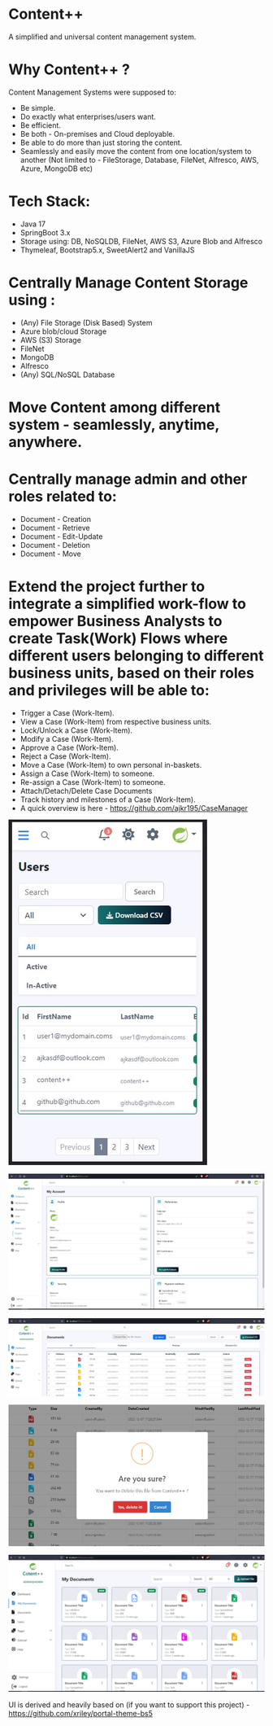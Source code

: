 # Content++
A simplified and universal content management system.

# Why Content++ ?
Content Management Systems were supposed to:
  - Be simple. 
  - Do exactly what enterprises/users want.
  - Be efficient.
  - Be both - On-premises and Cloud deployable.
  - Be able to do more than just storing the content.
  - Seamlessly and easily move the content from one location/system to another (Not limited to - FileStorage, Database, FileNet, Alfresco, AWS, Azure, MongoDB etc)     


# Tech Stack:
  - Java 17
  - SpringBoot 3.x
  - Storage using: DB, NoSQLDB, FileNet, AWS S3, Azure Blob and Alfresco
  - Thymeleaf, Bootstrap5.x, SweetAlert2 and VanillaJS


# Centrally Manage Content Storage using :
  - (Any) File Storage (Disk Based) System
  - Azure blob/cloud Storage
  - AWS (S3) Storage
  - FileNet
  - MongoDB
  - Alfresco
  - (Any) SQL/NoSQL Database

# Move Content among different system - seamlessly, anytime, anywhere.

# Centrally manage admin and other roles related to:

  - Document - Creation
  - Document - Retrieve
  - Document - Edit-Update
  - Document - Deletion
  - Document - Move

# Extend the project further to integrate a simplified work-flow to empower Business Analysts to create Task(Work) Flows where different users belonging to different business units, based on their roles and privileges will be able to:
  - Trigger a Case (Work-Item).
  - View a Case (Work-Item) from respective business units. 
  - Lock/Unlock a Case (Work-Item). 
  - Modify a Case (Work-Item).
  - Approve a Case (Work-Item).
  - Reject a Case (Work-Item).
  - Move a Case (Work-Item) to own personal in-baskets. 
  - Assign a Case (Work-Item) to someone.
  - Re-assign a Case (Work-Item) to someone.
  - Attach/Detach/Delete Case Documents
  - Track history and milestones of a Case (Work-Item).
  - A quick overview is here - https://github.com/ajkr195/CaseManager


![springbootrocks](https://github.com/ajkr195/ContentPlusPlus/blob/main/screenshots/2.JPG)

![springbootrocks](https://github.com/ajkr195/ContentPlusPlus/blob/main/screenshots/1.JPG)

![springbootrocks](https://github.com/ajkr195/ContentPlusPlus/blob/main/screenshots/4.JPG)

![springbootrocks](https://github.com/ajkr195/ContentPlusPlus/blob/main/screenshots/5.JPG)

![springbootrocks](https://github.com/ajkr195/ContentPlusPlus/blob/main/screenshots/3.JPG)

UI is derived and heavily based on (if you want to support this project) - https://github.com/xriley/portal-theme-bs5 
